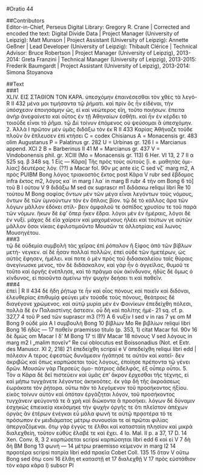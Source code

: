 #Oratio 44  

##Contributors  
Editor-in-Chief, Perseus Digital Library: Gregory R. Crane | Corrected and encoded the text: Digital Divide Data | Project Manager (University of Leipzig): Matt Munson | Project Assistant (University of Leipzig): Annette Geßner | Lead Developer (University of Leipzig): Thibault Clérice | Technical Advisor: Bruce Robertson | Project Manager (University of Leipzig), 2013-2014: Greta Franzini | Technical Manager (University of Leipzig), 2013-2015: Frederik Baumgardt | Project Assistant (University of Leipzig), 2013-2014: Simona Stoyanova  

##Text  
###1  
XLIV. ΕΙΣ ΣTAΘION ΤΟΝ ΚΑΡΑ. ὑπεσχόμην ἐπαινέσεσθαι τὸν χθὲς τὰ λεγό- R II 432 μένα μοι τιμήσαντα τῷ ῥήματι. καὶ πρὶν ὃς ἦν εἰδέναι, τὴν ὑπόσχεσιν ἐποιησάμην ὡς, εἰ καὶ νεώτερος εἴη, τοῦτο ποιήσων. ἔπειτα ἀνὴρ ἀνεφαίνετο καὶ οὗτος ἐν τῇ Ἀθηναίων ἐσθῆτι. καὶ ἦν ἐν κέρδει τὸ τοιοῦδε εἶναι τὸ ῥῆμα. τῷ Διὶ τοίνυν ἑπόμενος οὐ ψεύσομαι ἃ ὑπεσχόμην. 2. Ἀλλὰ Ι πρῶτον μὲν ὑμᾶς διδάξω τὸν ἐκ R II 433 Καρίας Ἀθήναζε τοῦδε πλοῦν ὃν ἔπλευσεν ἐπὶ κτήσει C = codex Chisianus Α = Monacensis gr. 483 olim Augustanus Ρ = Palatinus gr. 282 U = Urbinas gr. 126 Ι = Marcianus append. XCI 2 Β = Barberinus II 41 Μ = Marcianus gr. 437 V = Vindobonensis phil. gr. XCIII (Mo = Monacensis gr. 113) 6 Her. VI 13, 2 7 II α 525 sq. β 348 sq. 1 Εἰς — Κᾶρα] Τῆς πρὸς τοὺς αὐτοὺς [i. e. μαθητὰς ὁμι- λίας] δευτέρας λόγ. (??) a Μacar fol. 90v μς ante εἰς C sed νζ΄ marg m2, Α πρὸς PUIBM Bong λόγος τριακοστὸς ἕκτος post Κᾶρα V rubr sed ἕβδομος infra ἕκτος m2, λόγος κα΄ in marg Ι λα΄ in marg Β rubr 4 τὴν om Bong 6 τὸ] τοῦ Β Ι ούτου V 9 διδάξω Μ sed σκ suprascr m1 διδάσκω reliqui libri Re 10 τούτου Μ Bong σοφίας ὄντων μὲν τῶν μέγα εἶναι λεγόντων τοὺς νόμους, ὄντων δὲ τῶν ὑμνούντων τὸν ἐν ὅπλοις βίον. τῷ δὲ τὸ κάλλος ἄρα τῶν λόγων μᾶλλον ἐδόκει στίλ- βειν ὀμφαλοῦ τε ἀσπίδος χρυσίου τε τοῦ παρὰ τῶν νόμων. ἥκων δὲ ἐφ’ ὅπερ ἧκεν ἔδρα. λόγοι μὲν ἐν ἡμέραις, λόγοι δὲ ἐν νυξί. μάχας δὲ εἴα χαίρειν καὶ μαχομένους ἠλέει καὶ τούτων γε αὐτῶν μᾶλλον ὅσοι νίκαις ἐφιλοτιμοῦντο Μουσῶν τε ἀλλοτρίαις καὶ λωνος Μουσηγέτου.  
###3  
τῷ δὲ οὐδεμία συμβολὴ τὰς χεῖρας ἐπὶ ῥόπαλον ἢ ξίφος ἀπὸ τῶν βίβλων μετή- νεγκεν. αἰ δὲ ἦσαν πολλαὶ πολλῶν, ἐπεὶ οὐδὲ τῶν ἡμετέρων, ὡς αὐτὸς ἔφησεν, ἠμέλει. καί ποτε ὁ μὲν πρὸς τοῦ διδασκαλείου ταῖς θύραις ἀνεγίνωσκε μενος, τὸν δὲ διδάσκαλον, καὶ γὰρ ἦν ὁ ἀγγείλας, θυμοῦ τε τοῦτο καὶ ὀργῆς ἐνέπλησε, καὶ τὸ πρᾶγμα οὐκ ἀκίνδυνον, ἡδὺς δὲ ὅμως ὁ κίνδυνος, εἰ ποιοῦντα ἀμείνω τὴν ψυχὴν δεήσει τι καὶ παθεῖν.  
###4  
ἐπεὶ | R II 434 δὲ ἤδη ῥήτωρ τε ἦν καὶ οἷος πόνους καὶ ποιεῖν καὶ διδόναι, ἐλευθερίας ἐπιθυμίᾳ φεύγει μὲν τούσδε τοὺς πόνους, θεάτροις δὲ διαγέγονε χρώμενος. καὶ αὐτῷ μυρία μὲν ἐν Φοινίκων ἐπεδείχθη πόλεσι, πολλὰ δὲ ἐν Παλαιστίνης ἄστεσιν. οὗ δὴ καὶ πολίτης ἡμἐ- 21 sq. cf. p. 327,7 4 τοῦ Ρ sed τῶν suprascr m3 (??) Α 6 νυξὶν Ι sed ν in ras 7 γε om Μ Bong 9 οὐδὲ μία Α Ι συμβουλὴ Bong 10 βίβλων Μο Re βιβλίων reliqui libri Bong 16 ἡδὺς — 17 παθεῖν praemisso titulo (p. 353, 1) citat Macar fol. 90v 16 δὲ δμὼς om Macar Ι δ’ Μ Bong 17 τί IBV Macar 18 πόνους V sed λόγους in marg m2 Ι „malim πονεῖν“ Re cui oblocutus est Boissonadius (Not. et Extr. des Manuscr. XI 2, 218) 21 ἐπεδείχθη scripsi e V ἀπεδείχθη reliqui libri edd | πόλεσιν Α τερος ἐφεστὼς δυνάμεσιν ἠγάπησέ τε αὐτὸν καὶ κατεῖ- δεν ἀκριβῶς καὶ ὅπως καρπώσεται τοὺς λόγους, ἐποίησε πρέποντα τῷ γένει δρῶν. Μουσῶν γὰρ Περσεὺς ὁμο- πάτριος ἀδελφός, ἐξ οὗπερ οὗτοι. 5. Τὸν α Κᾶρα δὲ δεῖ πιστεύειν καὶ ὑμᾶς ἐπ’ ἄκρον ἔρχεσθαι τῆς τέχνης, εἰ καὶ μήπω τυγχάνετε λέγοντος ἀκηκοότες. ἐκ γὰρ δὴ τῆς ἀκροάσεως ἑωράκατε τὸν ῥήτορα. οὕτω πᾶν τὸ λεγόμενον τοῦ προσήκοντος ἠξίου. εἰκὸς τοίνυν αὐτὸν καὶ ὁπόταν ἐργάζηται λόγον, τοῦ προσήκοντος τυγχάνειν φεύγοντά τε ἃ χρὴ καὶ διώκοντα ἃ προσήκει. λόγων δὲ δύναμιν ἐσχηκὼς ἐπιεικείᾳ κεκόσμηκε τὴν ψυχὴν ὀργῆς τε ὅτι πλεῖστον ἀπέχων ὀργὰς ἂν ἑτέρων ἐνέγκαι εὖ μάλα φωνή τε αὐτῷ πρᾳοτέρα τό τε πρόσωπον ἐν μειδιάματος μέτρῳ συνουσίαι τε αἰ πρῶται φιλίας ἀπεργαζόμεναι. ὅτῳ γὰρ ἐγγύς τε ἔλθοι καὶ κατασταίη πλησίον καὶ μικρὰ διαλεχθείη, τοῦτον εὐθὺς ἔλαβέ τε καὶ ἔχει. 4 Ιο. Μal. II p. a 37, 17 D. 14 Xen. Conv. 8, 3 2 καρπώσεται scripsi καρπώσηται libri edd 6 καὶ εἰ V 7 δὴ δὴ ΒΜ Βong 13 φωνή — 14 μέτρω praemisso κείμενον in marg I2 14 πρᾳοτέρα scripsi πατρία libri edd πραεῖα Cobet Coll. 135 15 ὅταν V οὕτω Bong sed ὅτῳ coni 16 ἔλθη et καταστῇ et 17 διαλεχθῇ V 17 πρὸς εὐστάθιον τὸν κάρα κᾶρα Ι) subscr ΡΙ  
